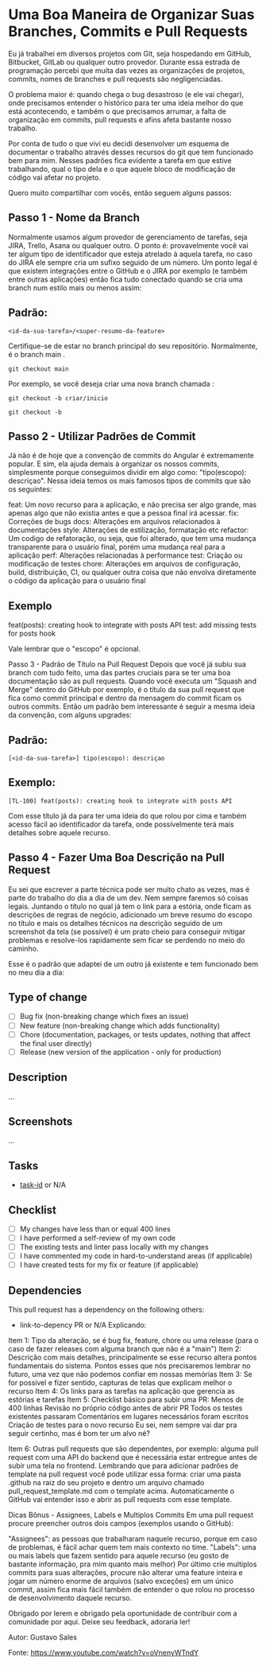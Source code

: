 # Uma Boa Maneira de Organizar Suas Branches, Commits e Pull Requests

Eu já trabalhei em diversos projetos com Git, seja hospedando em GitHub, Bitbucket, GitLab ou qualquer outro provedor. Durante essa estrada de programação percebi que muita das vezes as organizações de projetos, commits, nomes de branches e pull requests são negligenciadas.

O problema maior é: quando chega o bug desastroso (e ele vai chegar), onde precisamos entender o histórico para ter uma ideia melhor do que está acontecendo, e também o que precisamos arrumar, a falta de organização em commits, pull requests e afins afeta bastante nosso trabalho.

Por conta de tudo o que vivi eu decidi desenvolver um esquema de documentar o trabalho através desses recursos do git que tem funcionado bem para mim. Nesses padrões fica evidente a tarefa em que estive trabalhando, qual o tipo dela e o que aquele bloco de modificação de código vai afetar no projeto.

Quero muito compartilhar com vocês, então seguem alguns passos:

## Passo 1 - Nome da Branch
Normalmente usamos algum provedor de gerenciamento de tarefas, seja JIRA, Trello, Asana ou qualquer outro. O ponto é: provavelmente você vai ter algum tipo de identificador que esteja atrelado à aquela tarefa, no caso do JIRA ele sempre cria um sufixo seguido de um número. Um ponto legal é que existem integrações entre o GitHub e o JIRA por exemplo (e também entre outras aplicações) então fica tudo conectado quando se cria uma branch num estilo mais ou menos assim:

## Padrão:
```
<id-da-sua-tarefa>/<super-resumo-da-feature>
```
Certifique-se de estar no branch principal do seu repositório. Normalmente, é o branch main .
```
git checkout main
```
Por exemplo, se você deseja criar uma nova branch chamada :
```
git checkout -b criar/inicio
```


```
git checkout -b 
```



## Passo 2 - Utilizar Padrões de Commit

Já não é de hoje que a convenção de commits do Angular é extremamente popular. E sim, ela ajuda demais à organizar os nossos commits, simplesmente porque conseguimos dividir em algo como: "tipo(escopo): descriçao". Nessa ideia temos os mais famosos tipos de commits que são os seguintes:

feat: Um novo recurso para a aplicação, e não precisa ser algo grande, mas apenas algo que não existia antes e que a pessoa final irá acessar.
fix: Correções de bugs
docs: Alterações em arquivos relacionados à documentações
style: Alterações de estilização, formatação etc
refactor: Um codigo de refatoração, ou seja, que foi alterado, que tem uma mudança transparente para o usuário final, porém uma mudança real para a aplicação
perf: Alterações relacionadas à performance
test: Criação ou modificação de testes
chore: Alterações em arquivos de configuração, build, distribuição, CI, ou qualquer outra coisa que não envolva diretamente o código da aplicação para o usuário final

## Exemplo
feat(posts): creating hook to integrate with posts API
test: add missing tests for posts hook

Vale lembrar que o "escopo" é opcional.

Passo 3 - Padrão de Título na Pull Request
Depois que você já subiu sua branch com tudo feito, uma das partes cruciais para se ter uma boa documentação são as pull requests. Quando você executa um "Squash and Merge" dentro do GitHub por exemplo, é o título da sua pull request que fica como commit principal e dentro da mensagem do commit ficam os outros commits. Então um padrão bem interessante é seguir a mesma ideia da convenção, com alguns upgrades:

## Padrão:
```
[<id-da-sua-tarefa>] tipo(escopo): descriçao
```
## Exemplo:
```
[TL-100] feat(posts): creating hook to integrate with posts API
```
Com esse título já da para ter uma ideia do que rolou por cima e também acesso fácil ao identificador da tarefa, onde possívelmente terá mais detalhes sobre aquele recurso.

## Passo 4 - Fazer Uma Boa Descrição na Pull Request
Eu sei que escrever a parte técnica pode ser muito chato as vezes, mas é parte do trabalho do dia a dia de um dev. Nem sempre faremos só coisas legais. Juntando o título no qual já tem o link para a estória, onde ficam as descrições de regras de negócio, adicionado um breve resumo do escopo no título e mais os detalhes técnicos na descrição seguido de um screenshot da tela (se possível) é um prato cheio para conseguir mitigar problemas e resolve-los rapidamente sem ficar se perdendo no meio do caminho.

Esse é o padrão que adaptei de um outro já existente e tem funcionado bem no meu dia a dia:

## Type of change

- [ ] Bug fix (non-breaking change which fixes an issue)
- [ ] New feature (non-breaking change which adds functionality)
- [ ] Chore (documentation, packages, or tests updates, nothing that affect the final user directly)
- [ ] Release (new version of the application - only for production)

## Description

...

## Screenshots

...

## Tasks

- [task-id](task-link) or N/A

## Checklist

- [ ] My changes have less than or equal 400 lines
- [ ] I have performed a self-review of my own code
- [ ] The existing tests and linter pass locally with my changes
- [ ] I have commented my code in hard-to-understand areas (if applicable)
- [ ] I have created tests for my fix or feature (if applicable)

## Dependencies

This pull request has a dependency on the following others:

- link-to-depency PR or N/A
Explicando:

Item 1: Tipo da alteração, se é bug fix, feature, chore ou uma release (para o caso de fazer releases com alguma branch que não é a "main")
Item 2: Descrição com mais detalhes, principalmente se esse recurso altera pontos fundamentais do sistema. Pontos esses que nós precisaremos lembrar no futuro, uma vez que não podemos confiar em nossas memórias
Item 3: Se for possível e fizer sentido, capturas de telas que explicam melhor o recurso
Item 4: Os links para as tarefas na aplicação que gerencia as estórias e tarefas
Item 5: Checklist básico para subir uma PR:
Menos de 400 linhas
Revisão no próprio código antes de abrir PR
Todos os testes existentes passaram
Comentários em lugares necessários foram escritos
Criação de testes para o novo recurso
Eu sei, nem sempre vai dar pra seguir certinho, mas é bom ter um alvo né?

Item 6: Outras pull requests que são dependentes, por exemplo: alguma pull request com uma API do backend que é necessária estar entregue antes de subir uma tela no frontend.
Lembrando que para adicionar padrões de template na pull request você pode utilizar essa forma: criar uma pasta .github na raiz do seu projeto e dentro um arquivo chamado pull_request_template.md com o template acima. Automaticamente o GitHub vai entender isso e abrir as pull requests com esse template.

Dicas Bônus - Assignees, Labels e Multiplos Commits
Em uma pull request procure preencher outros dois campos (exemplos usando o GitHub):

"Assignees": as pessoas que trabalharam naquele recurso, porque em caso de problemas, é fácil achar quem tem mais contexto no time.
"Labels": uma ou mais labels que fazem sentido para aquele recurso (eu gosto de bastante informação, pra mim quanto mais melhor)
Por último crie multiplos commits para suas alterações, procure não alterar uma feature inteira e jogar um número enorme de arquivos (salvo exceções) em um único commit, assim fica mais fácil também de entender o que rolou no processo de desenvolvimento daquele recurso.

Obrigado por lerem e obrigado pela oportunidade de contribuir com a comunidade por aqui. Deixe seu feedback, adoraria ler!

Autor: Gustavo Sales

 Fonte: https://www.youtube.com/watch?v=oVnenyWTndY




